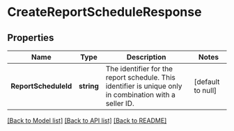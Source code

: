 # CreateReportScheduleResponse

## Properties
Name | Type | Description | Notes
------------ | ------------- | ------------- | -------------
**ReportScheduleId** | **string** | The identifier for the report schedule. This identifier is unique only in combination with a seller ID. | [default to null]

[[Back to Model list]](../README.md#documentation-for-models) [[Back to API list]](../README.md#documentation-for-api-endpoints) [[Back to README]](../README.md)

